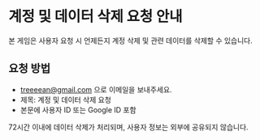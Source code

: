 # 계정 및 데이터 삭제 요청 안내

본 게임은 사용자 요청 시 언제든지 계정 삭제 및 관련 데이터를 삭제할 수 있습니다.

## 요청 방법
- treeeean@gmail.com 으로 이메일을 보내주세요.
- 제목: 계정 및 데이터 삭제 요청
- 본문에 사용자 ID 또는 Google ID 포함

72시간 이내에 데이터 삭제가 처리되며, 사용자 정보는 외부에 공유되지 않습니다.
